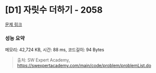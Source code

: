 # [D1] 자릿수 더하기 - 2058 

[문제 링크](https://swexpertacademy.com/main/code/problem/problemDetail.do?contestProbId=AV5QPRjqA10DFAUq) 

### 성능 요약

메모리: 42,724 KB, 시간: 88 ms, 코드길이: 94 Bytes



> 출처: SW Expert Academy, https://swexpertacademy.com/main/code/problem/problemList.do